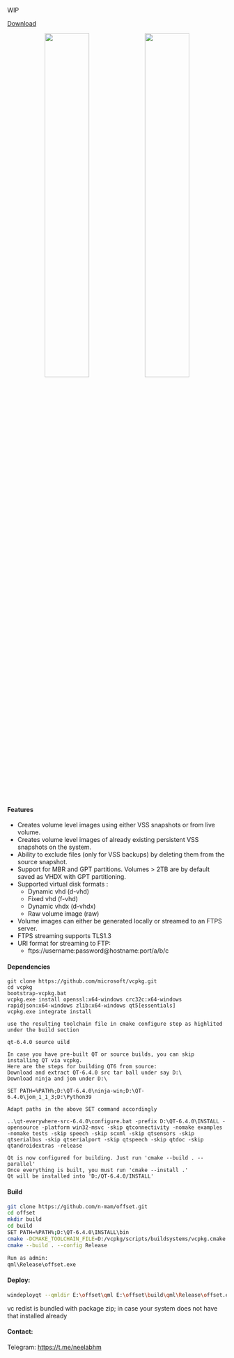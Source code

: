 WIP

[Download](https://github.com/n-mam/offset/releases/download/1.5/Offset-1.5.zip)

<p align="center">
 <img src="https://drive.google.com/uc?id=1u-tsnDwuQPH6OXepCAEoARDSgAWCqNT2" width="45%">
 <img src="https://drive.google.com/uc?id=1RpPvy074uBcxyvaE7RI3M91AXgtzr1Qz" width="45%">
</p>

#### Features

- Creates volume level images using either VSS snapshots or from live volume.
- Creates volume level images of already existing persistent VSS snapshots on the system.
- Ability to exclude files (only for VSS backups) by deleting them from the source snapshot.
- Support for MBR and GPT partitions. Volumes > 2TB are by default saved as VHDX with GPT partitioning.
- Supported virtual disk formats :
  - Dynamic vhd (d-vhd)
  - Fixed vhd (f-vhd)
  - Dynamic vhdx (d-vhdx)
  - Raw volume image (raw)
- Volume images can either be generated locally or streamed to an FTPS server.
- FTPS streaming supports TLS1.3
- URI format for streaming to FTP:
  - ftps://username:password@hostname:port/a/b/c

#### Dependencies

```
git clone https://github.com/microsoft/vcpkg.git
cd vcpkg
bootstrap-vcpkg.bat
vcpkg.exe install openssl:x64-windows crc32c:x64-windows rapidjson:x64-windows zlib:x64-windows qt5[essentials]
vcpkg.exe integrate install

use the resulting toolchain file in cmake configure step as highlited under the build section

qt-6.4.0 source uild

In case you have pre-built QT or source builds, you can skip installing QT via vcpkg. 
Here are the steps for building QT6 from source:
Download and extract QT-6.4.0 src tar ball under say D:\
Download ninja and jom under D:\

SET PATH=%PATH%;D:\QT-6.4.0\ninja-win;D:\QT-6.4.0\jom_1_1_3;D:\Python39

Adapt paths in the above SET command accordingly

..\qt-everywhere-src-6.4.0\configure.bat -prefix D:\QT-6.4.0\INSTALL -opensource -platform win32-msvc -skip qtconnectivity -nomake examples -nomake tests -skip speech -skip scxml -skip qtsensors -skip qtserialbus -skip qtserialport -skip qtspeech -skip qtdoc -skip qtandroidextras -release

Qt is now configured for building. Just run 'cmake --build . --parallel'
Once everything is built, you must run 'cmake --install .'
Qt will be installed into 'D:/QT-6.4.0/INSTALL'

```

#### Build

```sh
git clone https://github.com/n-mam/offset.git
cd offset
mkdir build
cd build
SET PATH=%PATH%;D:\QT-6.4.0\INSTALL\bin
cmake -DCMAKE_TOOLCHAIN_FILE=D:/vcpkg/scripts/buildsystems/vcpkg.cmake ..
cmake --build . --config Release

Run as admin:
qml\Release\offset.exe
```

#### Deploy:

```sh
windeployqt --qmldir E:\offset\qml E:\offset\build\qml\Release\offset.exe
```
vc redist is bundled with package zip; in case your system does not have that installed already

#### Contact:
Telegram: https://t.me/neelabhm